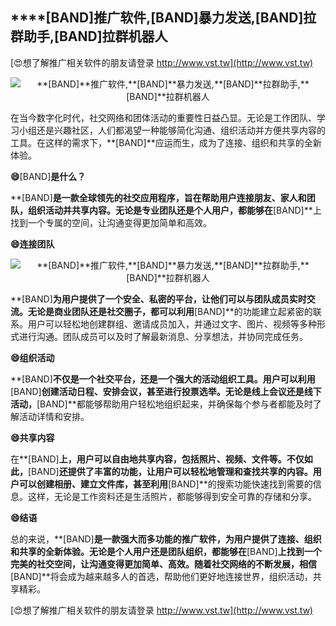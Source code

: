 ## ****[BAND]**推广软件,**[BAND]**暴力发送,**[BAND]**拉群助手,**[BAND]**拉群机器人**

[😍想了解推广相关软件的朋友请登录 http://www.vst.tw](http://www.vst.tw)

 <center><img src="https://vst.tw/MP4/tuiguang/png/6.png" alt="**[BAND]**推广软件,**[BAND]**暴力发送,**[BAND]**拉群助手,**[BAND]**拉群机器人"></center>

在当今数字化时代，社交网络和团体活动的重要性日益凸显。无论是工作团队、学习小组还是兴趣社区，人们都渴望一种能够简化沟通、组织活动并方便共享内容的工具。在这样的需求下，**[BAND]**应运而生，成为了连接、组织和共享的全新体验。

**😄**[BAND]**是什么？**

**[BAND]**是一款全球领先的社交应用程序，旨在帮助用户连接朋友、家人和团队，组织活动并共享内容。无论是专业团队还是个人用户，都能够在**[BAND]**上找到一个专属的空间，让沟通变得更加简单和高效。

**😄连接团队**

 <center><img src="https://vst.tw/MP4/tuiguang/png/7.png" alt="**[BAND]**推广软件,**[BAND]**暴力发送,**[BAND]**拉群助手,**[BAND]**拉群机器人"></center>

**[BAND]**为用户提供了一个安全、私密的平台，让他们可以与团队成员实时交流。无论是商业团队还是社交圈子，都可以利用**[BAND]**的功能建立起紧密的联系。用户可以轻松地创建群组、邀请成员加入，并通过文字、图片、视频等多种形式进行沟通。团队成员可以及时了解最新消息、分享想法，并协同完成任务。

**😄组织活动**

**[BAND]**不仅是一个社交平台，还是一个强大的活动组织工具。用户可以利用**[BAND]**创建活动日程、安排会议，甚至进行投票选举。无论是线上会议还是线下活动，**[BAND]**都能够帮助用户轻松地组织起来，并确保每个参与者都能及时了解活动详情和安排。

**😄共享内容**

在**[BAND]**上，用户可以自由地共享内容，包括照片、视频、文件等。不仅如此，**[BAND]**还提供了丰富的功能，让用户可以轻松地管理和查找共享的内容。用户可以创建相册、建立文件库，甚至利用**[BAND]**的搜索功能快速找到需要的信息。这样，无论是工作资料还是生活照片，都能够得到安全可靠的存储和分享。

**😄结语**

总的来说，**[BAND]**是一款强大而多功能的推广软件，为用户提供了连接、组织和共享的全新体验。无论是个人用户还是团队组织，都能够在**[BAND]**上找到一个完美的社交空间，让沟通变得更加简单、高效。随着社交网络的不断发展，相信**[BAND]**将会成为越来越多人的首选，帮助他们更好地连接世界，组织活动，共享精彩。

[😍想了解推广相关软件的朋友请登录 http://www.vst.tw](http://www.vst.tw)



